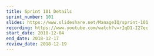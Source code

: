 ```yaml
---
title: Sprint 101 Details
sprint_number: 101
slides: https://www.slideshare.net/ManageIQ/sprint-101
recording: https://www.youtube.com/watch?v=rIqD1-I27ec
start_date: 2018-12-04
end_date: 2018-12-17
review_date: 2018-12-19
---
```

